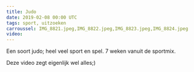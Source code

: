 ```yaml
---
title: Judo
date: 2019-02-08 00:00 UTC
tags: sport, uitzoeken
carroussel: IMG_8821.jpeg,IMG_8822.jpeg,IMG_8823.jpeg,IMG_8824.jpeg
video:
---
```

Een soort judo; heel veel sport en spel. 7 weken vanuit de sportmix.

Deze video zegt eigenlijk wel alles;)



